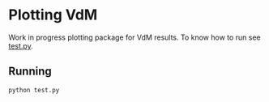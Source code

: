 # Plotting VdM

Work in progress plotting package for VdM results. To know how to run see [test.py](test.py).

## Running

```bash
python test.py
```